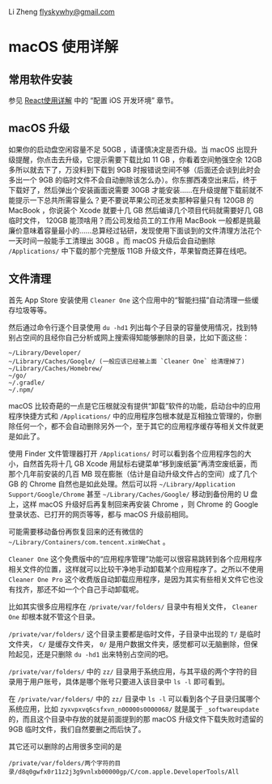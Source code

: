 Li Zheng <flyskywhy@gmail.com>

# macOS 使用详解

## 常用软件安装
参见 [React使用详解](../../Tool/编程语言/JavaScript/React使用详解.md) 中的 “配置 iOS 开发环境” 章节。

## macOS 升级
如果你的启动盘空闲容量不足 50GB ，请谨慎决定是否升级。当 macOS 出现升级提醒，你点击去升级，它提示需要下载比如 11 GB ，你看着空间勉强空余 12GB 多所以就去下了，万没料到下载到 9GB 时报错说空间不够（后面还会谈到此时会多出一个 9GB 的临时文件不会自动删除该怎么办）。你东挪西凑空出来后，终于下载好了，然后弹出个安装画面说需要 30GB 才能安装……在升级提醒下载前就不能提示一下总共所需容量么？更不要说苹果公司还发卖那种容量只有 120GB 的 MacBook ，你说装个 Xcode 就要十几 GB 然后编译几个项目代码就需要好几 GB 临时文件， 120GB 能顶啥用？而公司发给员工的工作用 MacBook 一般都是挑最廉价意味着容量最小的……总算经过钻研，发现使用下面谈到的文件清理方法花个一天时间一般能手工清理出 30GB 。而 macOS 升级后会自动删除 `/Applications/` 中下载的那个完整版 11GB 升级文件，苹果智商还算在线吧。

## 文件清理
首先 App Store 安装使用 `Cleaner One` 这个应用中的“智能扫描”自动清理一些缓存垃圾等等。

然后通过命令行逐个目录使用 `du -hd1` 列出每个子目录的容量使用情况，找到特别占空间的且经你自己分析或网上搜索得知能够删除的目录，比如下面这些：

    ~/Library/Developer/
    ~/Library/Caches/Google/ (一般应该已经被上面 `Cleaner One` 给清理掉了)
    ~/Library/Caches/Homebrew/
    ~/go/
    ~/.gradle/
    ~/.npm/

macOS 比较奇葩的一点是它压根就没有提供“卸载”软件的功能，启动台中的应用程序快捷方式和 `/Applications/` 中的应用程序包根本就是互相独立管理的，你删除任何一个，都不会自动删除另外一个，至于其它的应用程序缓存等相关文件就更是如此了。

使用 Finder 文件管理器打开 `/Applications/` 时可以看到各个应用程序包的大小，自然首先将十几 GB Xcode 用鼠标右键菜单“移到废纸篓”再清空废纸篓，而那个几年前安装的几百 MB 现在膨胀（估计是自动升级文件占的空间）成了几个 GB 的 Chrome 自然也是如此处理。然后可以将 `~/Library/Application Support/Google/Chrome` 甚至 `~/Library/Caches/Google/` 移动到备份用的 U 盘上，这样 macOS 升级好后再复制回来再安装 Chrome ，则 Chrome 的 Google 登录状态、已打开的网页等等，都与 macOS 升级前相同。

可能需要移动备份再恢复回来的还有微信的 `~/Library/Containers/com.tencent.xinWeChat` 。

`Cleaner One` 这个免费版中的“应用程序管理”功能可以很容易跳转到各个应用程序相关文件的位置，这样就可以比较干净地手动卸载某个应用程序了。之所以不使用 `Cleaner One Pro` 这个收费版自动卸载应用程序，是因为其实有些相关文件它也没有找齐，那还不如一个个自己手动卸载呢。

比如其实很多应用程序在 `/private/var/folders/` 目录中有相关文件， `Cleaner One` 却根本就不管这个目录。

`/private/var/folders/` 这个目录主要都是临时文件，子目录中出现的 `T/` 是临时文件夹， `C/` 是缓存文件夹， `0/` 是用户数据文件夹，感觉都可以无脑删除，但保险起见，还是只删除 `du -hd1` 出来特别占空间的吧。

`/private/var/folders/` 中的 `zz/` 目录用于系统应用，与其平级的两个字符的目录用于用户账号，具体是哪个账号只要进入该目录中 `ls -l` 即可看到。

在 `/private/var/folders/` 中的 `zz/` 目录中 `ls -l` 可以看到各个子目录归属哪个系统应用，比如 `zyxvpxvq6csfxvn_n00000s0000068/` 就是属于 `_softwareupdate` 的，而且这个目录中存放的就是前面提到的那 macOS 升级文件下载失败时遗留的 9GB 临时文件，我们自然要删之而后快了。

其它还可以删除的占用很多空间的是

    /private/var/folders/两个字符的目录/d8q0gwfx0r11z2j3g9vnlxb00000gp/C/com.apple.DeveloperTools/All
